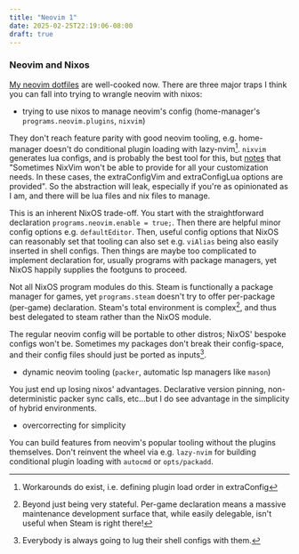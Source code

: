 ```yaml
---
title: "Neovim 1"
date: 2025-02-25T22:19:06-08:00
draft: true
---
```


### Neovim and Nixos

[My neovim dotfiles](https://github.com/graevy/dotfiles/tree/nixos/.local/linkedobjs/nvim) are well-cooked now. There are three major traps I think you can fall into trying to wrangle neovim with nixos:

- trying to use nixos to manage neovim's config (home-manager's `programs.neovim.plugins`, `nixvim`)

They don't reach feature parity with good neovim tooling, e.g. home-manager doesn't do conditional plugin loading with lazy-nvim[^2]. `nixvim` generates lua configs, and is probably the best tool for this, but [notes](https://github.com/nix-community/nixvim#additional-config) that "Sometimes NixVim won't be able to provide for all your customization needs. In these cases, the extraConfigVim and extraConfigLua options are provided". So the abstraction will leak, especially if you're as opinionated as I am, and there will be lua files and nix files to manage.

This is an inherent NixOS trade-off. You start with the straightforward declaration `programs.neovim.enable = true;`. Then there are helpful minor config options e.g. `defaultEditor`. Then, useful config options that NixOS can reasonably set that tooling can also set e.g. `viAlias` being also easily inserted in shell configs. Then things are maybe too complicated to implement declaration for, usually programs with package managers, yet NixOS happily supplies the footguns to proceed.

Not all NixOS program modules do this. Steam is functionally a package manager for games, yet `programs.steam` doesn't try to offer per-package (per-game) declaration. Steam's total environment is complex[^3], and thus best delegated to steam rather than the NixOS module. 

The regular neovim config will be portable to other distros; NixOS' bespoke configs won't be. Sometimes my packages don't break their config-space, and their config files should just be ported as inputs[^1].

- dynamic neovim tooling (`packer`, automatic lsp managers like `mason`)

You just end up losing nixos' advantages. Declarative version pinning, non-deterministic packer sync calls, etc...but I do see advantage in the simplicity of hybrid environments.

- overcorrecting for simplicity

You can build features from neovim's popular tooling without the plugins themselves. Don't reinvent the wheel via e.g. `lazy-nvim` for building conditional plugin loading with `autocmd` or `opts/packadd`.

[^1]: Everybody is always going to lug their shell configs with them.

[^2]: Workarounds do exist, i.e. defining plugin load order in extraConfig

[^3]: Beyond just being very stateful. Per-game declaration means a massive maintenance development surface that, while easily delegable, isn't useful when Steam is right there!

